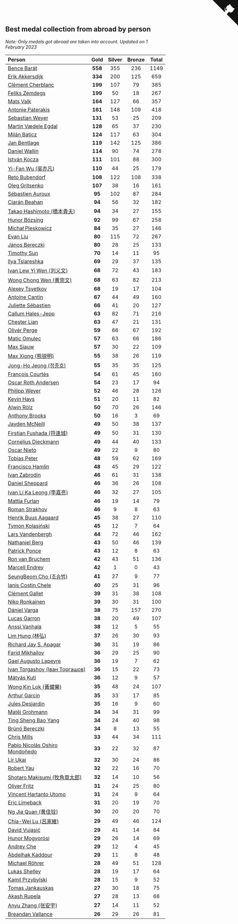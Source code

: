 ## Best medal collection from abroad by person

*Note: Only medals got abroad are taken into account.*
*Updated on  1 February 2023*

| Person | Gold | Silver | Bronze | Total |
| :--- | :--: | :--: | :--: | :--: |
| [Bence Barát](https://www.worldcubeassociation.org/persons/2008BARA01) | **558** | 355 | 236 | 1149 |
| [Erik Akkersdijk](https://www.worldcubeassociation.org/persons/2005AKKE01) | **334** | 200 | 125 | 659 |
| [Clément Cherblanc](https://www.worldcubeassociation.org/persons/2014CHER05) | **199** | 107 | 79 | 385 |
| [Feliks Zemdegs](https://www.worldcubeassociation.org/persons/2009ZEMD01) | **199** | 50 | 18 | 267 |
| [Mats Valk](https://www.worldcubeassociation.org/persons/2007VALK01) | **164** | 127 | 66 | 357 |
| [Antonie Paterakis](https://www.worldcubeassociation.org/persons/2012PATE01) | **161** | 148 | 109 | 418 |
| [Sebastian Weyer](https://www.worldcubeassociation.org/persons/2010WEYE02) | **131** | 53 | 25 | 209 |
| [Martin Vædele Egdal](https://www.worldcubeassociation.org/persons/2013EGDA02) | **128** | 65 | 37 | 230 |
| [Milán Baticz](https://www.worldcubeassociation.org/persons/2005BATI01) | **124** | 117 | 63 | 304 |
| [Jan Bentlage](https://www.worldcubeassociation.org/persons/2010BENT01) | **119** | 142 | 125 | 386 |
| [Daniel Wallin](https://www.worldcubeassociation.org/persons/2013WALL03) | **114** | 90 | 74 | 278 |
| [István Kocza](https://www.worldcubeassociation.org/persons/2005KOCZ01) | **111** | 101 | 88 | 300 |
| [Yi-Fan Wu (吳亦凡)](https://www.worldcubeassociation.org/persons/2010WUIF01) | **110** | 44 | 25 | 179 |
| [Reto Bubendorf](https://www.worldcubeassociation.org/persons/2012BUBE01) | **108** | 122 | 108 | 338 |
| [Oleg Gritsenko](https://www.worldcubeassociation.org/persons/2011GRIT01) | **107** | 38 | 16 | 161 |
| [Sébastien Auroux](https://www.worldcubeassociation.org/persons/2008AURO01) | **95** | 102 | 87 | 284 |
| [Ciarán Beahan](https://www.worldcubeassociation.org/persons/2012BEAH01) | **94** | 56 | 32 | 182 |
| [Takao Hashimoto (橋本貴夫)](https://www.worldcubeassociation.org/persons/2007HASH01) | **94** | 34 | 27 | 155 |
| [Hunor Bózsing](https://www.worldcubeassociation.org/persons/2009BOZS01) | **92** | 99 | 67 | 258 |
| [Michał Pleskowicz](https://www.worldcubeassociation.org/persons/2009PLES01) | **84** | 35 | 27 | 146 |
| [Evan Liu](https://www.worldcubeassociation.org/persons/2009LIUE01) | **80** | 115 | 72 | 267 |
| [János Bereczki](https://www.worldcubeassociation.org/persons/2018BERE01) | **80** | 28 | 25 | 133 |
| [Timothy Sun](https://www.worldcubeassociation.org/persons/2007SUNT01) | **70** | 14 | 11 | 95 |
| [Ilya Tsiareshka](https://www.worldcubeassociation.org/persons/2012TERE01) | **69** | 29 | 37 | 135 |
| [Ivan Lew Yi Wen (刘义文)](https://www.worldcubeassociation.org/persons/2012WENI01) | **68** | 72 | 43 | 183 |
| [Wong Chong Wen (黄崇文)](https://www.worldcubeassociation.org/persons/2014WENW01) | **68** | 63 | 82 | 213 |
| [Alexey Tsvetkov](https://www.worldcubeassociation.org/persons/2017TSVE02) | **68** | 19 | 17 | 104 |
| [Antoine Cantin](https://www.worldcubeassociation.org/persons/2010CANT02) | **67** | 44 | 49 | 160 |
| [Juliette Sébastien](https://www.worldcubeassociation.org/persons/2014SEBA01) | **66** | 41 | 20 | 127 |
| [Callum Hales-Jepp](https://www.worldcubeassociation.org/persons/2012HALE01) | **63** | 82 | 71 | 216 |
| [Chester Lian](https://www.worldcubeassociation.org/persons/2009LIAN03) | **63** | 47 | 21 | 131 |
| [Olivér Perge](https://www.worldcubeassociation.org/persons/2007PERG01) | **59** | 66 | 67 | 192 |
| [Matic Omulec](https://www.worldcubeassociation.org/persons/2010OMUL02) | **57** | 63 | 66 | 186 |
| [Max Siauw](https://www.worldcubeassociation.org/persons/2017SIAU02) | **57** | 30 | 22 | 109 |
| [Max Xiong (熊锐明)](https://www.worldcubeassociation.org/persons/2015XION03) | **55** | 38 | 26 | 119 |
| [Jong-Ho Jeong (정종호)](https://www.worldcubeassociation.org/persons/2008JONG03) | **55** | 35 | 35 | 125 |
| [François Courtès](https://www.worldcubeassociation.org/persons/2008COUR01) | **54** | 61 | 45 | 160 |
| [Oscar Roth Andersen](https://www.worldcubeassociation.org/persons/2008ANDE02) | **54** | 23 | 17 | 94 |
| [Philipp Weyer](https://www.worldcubeassociation.org/persons/2010WEYE01) | **52** | 46 | 28 | 126 |
| [Kevin Hays](https://www.worldcubeassociation.org/persons/2009HAYS01) | **51** | 20 | 11 | 82 |
| [Alwin Rölz](https://www.worldcubeassociation.org/persons/2016ROLZ01) | **50** | 70 | 26 | 146 |
| [Anthony Brooks](https://www.worldcubeassociation.org/persons/2008SEAR01) | **50** | 16 | 3 | 69 |
| [Jayden McNeill](https://www.worldcubeassociation.org/persons/2012MCNE01) | **49** | 50 | 38 | 137 |
| [Firstian Fushada (符逢城)](https://www.worldcubeassociation.org/persons/2015FUSH01) | **49** | 50 | 31 | 130 |
| [Cornelius Dieckmann](https://www.worldcubeassociation.org/persons/2009DIEC01) | **49** | 44 | 40 | 133 |
| [Oscar Nieto](https://www.worldcubeassociation.org/persons/2014NIET03) | **49** | 22 | 9 | 80 |
| [Tobias Peter](https://www.worldcubeassociation.org/persons/2014PETE03) | **48** | 59 | 62 | 169 |
| [Francisco Hamlin](https://www.worldcubeassociation.org/persons/2012HAML01) | **48** | 45 | 29 | 122 |
| [Ivan Zabrodin](https://www.worldcubeassociation.org/persons/2012ZABR01) | **46** | 61 | 31 | 138 |
| [Daniel Sheppard](https://www.worldcubeassociation.org/persons/2009SHEP01) | **46** | 36 | 26 | 108 |
| [Ivan Li Ka Leong (李嘉亮)](https://www.worldcubeassociation.org/persons/2015LEON02) | **46** | 32 | 27 | 105 |
| [Mattia Furlan](https://www.worldcubeassociation.org/persons/2013FURL01) | **46** | 19 | 14 | 79 |
| [Roman Strakhov](https://www.worldcubeassociation.org/persons/2012STRA02) | **46** | 9 | 8 | 63 |
| [Henrik Buus Aagaard](https://www.worldcubeassociation.org/persons/2006BUUS01) | **45** | 38 | 27 | 110 |
| [Tymon Kolasiński](https://www.worldcubeassociation.org/persons/2016KOLA02) | **45** | 12 | 7 | 64 |
| [Lars Vandenbergh](https://www.worldcubeassociation.org/persons/2003VAND01) | **44** | 72 | 46 | 162 |
| [Nathaniel Berg](https://www.worldcubeassociation.org/persons/2012BERG04) | **43** | 50 | 46 | 139 |
| [Patrick Ponce](https://www.worldcubeassociation.org/persons/2012PONC02) | **43** | 12 | 8 | 63 |
| [Ron van Bruchem](https://www.worldcubeassociation.org/persons/2003BRUC01) | **42** | 43 | 51 | 136 |
| [Marcell Endrey](https://www.worldcubeassociation.org/persons/2007ENDR01) | **42** | 1 | 0 | 43 |
| [SeungBeom Cho (조승범)](https://www.worldcubeassociation.org/persons/2012CHOS01) | **41** | 27 | 9 | 77 |
| [Ianis Costin Chele](https://www.worldcubeassociation.org/persons/2021CHEL01) | **40** | 25 | 31 | 96 |
| [Clément Gallet](https://www.worldcubeassociation.org/persons/2004GALL02) | **39** | 31 | 38 | 108 |
| [Niko Ronkainen](https://www.worldcubeassociation.org/persons/2010RONK01) | **39** | 30 | 31 | 100 |
| [Dániel Varga](https://www.worldcubeassociation.org/persons/2008VARG01) | **38** | 75 | 157 | 270 |
| [Lucas Garron](https://www.worldcubeassociation.org/persons/2006GARR01) | **38** | 20 | 49 | 107 |
| [Anssi Vanhala](https://www.worldcubeassociation.org/persons/2005VANH01) | **38** | 12 | 5 | 55 |
| [Lim Hung (林弘)](https://www.worldcubeassociation.org/persons/2016HUNG08) | **37** | 26 | 30 | 93 |
| [Richard Jay S. Apagar](https://www.worldcubeassociation.org/persons/2010APAG01) | **36** | 31 | 19 | 86 |
| [Farid Mikhailov](https://www.worldcubeassociation.org/persons/2015MIKH04) | **36** | 29 | 25 | 90 |
| [Gael Augusto Lapeyre](https://www.worldcubeassociation.org/persons/2018LAPE01) | **36** | 19 | 7 | 62 |
| [Ivan Torgashov (Іван Торгашов)](https://www.worldcubeassociation.org/persons/2011TORG01) | **36** | 15 | 22 | 73 |
| [Mátyás Kuti](https://www.worldcubeassociation.org/persons/2006KUTI01) | **36** | 12 | 9 | 57 |
| [Wong Kin Lok (黃健樂)](https://www.worldcubeassociation.org/persons/2014LOKW01) | **35** | 48 | 24 | 107 |
| [Arthur Garcin](https://www.worldcubeassociation.org/persons/2014GARC27) | **35** | 33 | 17 | 85 |
| [Jules Desjardin](https://www.worldcubeassociation.org/persons/2010DESJ01) | **35** | 16 | 9 | 60 |
| [Matěj Grohmann](https://www.worldcubeassociation.org/persons/2015GROH02) | **34** | 34 | 31 | 99 |
| [Ting Sheng Bao Yang](https://www.worldcubeassociation.org/persons/2008BAOY01) | **34** | 24 | 40 | 98 |
| [Brúnó Bereczki](https://www.worldcubeassociation.org/persons/2008BERE01) | **34** | 8 | 13 | 55 |
| [Chris Mills](https://www.worldcubeassociation.org/persons/2014MILL04) | **33** | 44 | 34 | 111 |
| [Pablo Nicolás Oshiro Mondoñedo](https://www.worldcubeassociation.org/persons/2010MOND01) | **33** | 22 | 32 | 87 |
| [Lir Ukaj](https://www.worldcubeassociation.org/persons/2016UKAJ01) | **32** | 30 | 24 | 86 |
| [Robert Yau](https://www.worldcubeassociation.org/persons/2009YAUR01) | **32** | 22 | 16 | 70 |
| [Shotaro Makisumi (牧角章太郎)](https://www.worldcubeassociation.org/persons/2003MAKI01) | **32** | 14 | 10 | 56 |
| [Oliver Fritz](https://www.worldcubeassociation.org/persons/2014FRIT02) | **31** | 24 | 25 | 80 |
| [Vincent Hartanto Utomo](https://www.worldcubeassociation.org/persons/2010UTOM01) | **31** | 24 | 9 | 64 |
| [Eric Limeback](https://www.worldcubeassociation.org/persons/2007LIME01) | **31** | 20 | 19 | 70 |
| [Ng Jia Quan (黄佳铨)](https://www.worldcubeassociation.org/persons/2015QUAN03) | **30** | 20 | 20 | 70 |
| [Chia-Wei Lu (呂家維)](https://www.worldcubeassociation.org/persons/2007LUCH01) | **29** | 49 | 46 | 124 |
| [David Vujasić](https://www.worldcubeassociation.org/persons/2015VUJA01) | **29** | 41 | 14 | 84 |
| [Hunor Mogyorósi](https://www.worldcubeassociation.org/persons/2015MOGY01) | **29** | 26 | 14 | 69 |
| [Andrey Che](https://www.worldcubeassociation.org/persons/2015CHEA01) | **29** | 12 | 4 | 45 |
| [Abdelhak Kaddour](https://www.worldcubeassociation.org/persons/2010KADD01) | **29** | 11 | 8 | 48 |
| [Michael Röhrer](https://www.worldcubeassociation.org/persons/2009ROHR01) | **28** | 49 | 51 | 128 |
| [Lukas Shelley](https://www.worldcubeassociation.org/persons/2016SHEL03) | **28** | 19 | 17 | 64 |
| [Kamil Przybylski](https://www.worldcubeassociation.org/persons/2016PRZY01) | **28** | 15 | 9 | 52 |
| [Tomas Jankauskas](https://www.worldcubeassociation.org/persons/2013JANK02) | **27** | 30 | 18 | 75 |
| [Akash Rupela](https://www.worldcubeassociation.org/persons/2012RUPE01) | **27** | 28 | 13 | 68 |
| [Anyu Zhang (张安宇)](https://www.worldcubeassociation.org/persons/2012ZHAN08) | **27** | 14 | 11 | 52 |
| [Breandan Vallance](https://www.worldcubeassociation.org/persons/2007VALL01) | **26** | 29 | 26 | 81 |


<a href="https://github.com/JustinTimeCuber/wca_statistics" class="github-corner" aria-label="View source on Github"><svg width="80" height="80" viewBox="0 0 250 250" style="fill:#151513; color:#fff; position: absolute; top: 0; border: 0; right: 0;" aria-hidden="true"><path d="M0,0 L115,115 L130,115 L142,142 L250,250 L250,0 Z"></path><path d="M128.3,109.0 C113.8,99.7 119.0,89.6 119.0,89.6 C122.0,82.7 120.5,78.6 120.5,78.6 C119.2,72.0 123.4,76.3 123.4,76.3 C127.3,80.9 125.5,87.3 125.5,87.3 C122.9,97.6 130.6,101.9 134.4,103.2" fill="currentColor" style="transform-origin: 130px 106px;" class="octo-arm"></path><path d="M115.0,115.0 C114.9,115.1 118.7,116.5 119.8,115.4 L133.7,101.6 C136.9,99.2 139.9,98.4 142.2,98.6 C133.8,88.0 127.5,74.4 143.8,58.0 C148.5,53.4 154.0,51.2 159.7,51.0 C160.3,49.4 163.2,43.6 171.4,40.1 C171.4,40.1 176.1,42.5 178.8,56.2 C183.1,58.6 187.2,61.8 190.9,65.4 C194.5,69.0 197.7,73.2 200.1,77.6 C213.8,80.2 216.3,84.9 216.3,84.9 C212.7,93.1 206.9,96.0 205.4,96.6 C205.1,102.4 203.0,107.8 198.3,112.5 C181.9,128.9 168.3,122.5 157.7,114.1 C157.9,116.9 156.7,120.9 152.7,124.9 L141.0,136.5 C139.8,137.7 141.6,141.9 141.8,141.8 Z" fill="currentColor" class="octo-body"></path></svg></a><style>.github-corner:hover .octo-arm{animation:octocat-wave 560ms ease-in-out}@keyframes octocat-wave{0%,100%{transform:rotate(0)}20%,60%{transform:rotate(-25deg)}40%,80%{transform:rotate(10deg)}}@media (max-width:500px){.github-corner:hover .octo-arm{animation:none}.github-corner .octo-arm{animation:octocat-wave 560ms ease-in-out}}</style>
